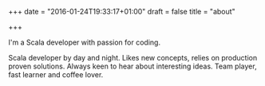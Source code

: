+++
date = "2016-01-24T19:33:17+01:00"
draft = false
title = "about"

+++

I'm a Scala developer with passion for coding.




Scala developer by day and night. Likes new concepts, relies
on production proven solutions. Always keen to hear about interesting ideas.
Team player, fast learner and coffee lover.
